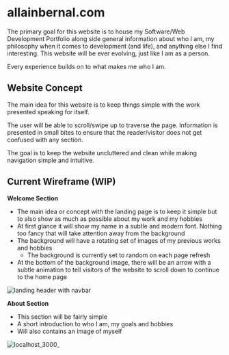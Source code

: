 # allainbernal.com

The primary goal for this website is to house my Software/Web Development Portfolio along side general information about who I am, my philosophy when it comes to development (and life), and anything else I find interesting. This website will be ever evolving, just like I am as a person. 

Every experience builds on to what makes me who I am.

## Website Concept

The main idea for this website is to keep things simple with the work presented speaking for itself. 

The user will be able to scroll/swipe up to traverse the page. Information is presented in small bites to ensure that the reader/visitor does not get confused with any section.

The goal is to keep the website uncluttered and clean while making navigation simple and intuitive.

## Current Wireframe (WIP)

**Welcome Section**
- The main idea or concept with the landing page is to keep it simple but to also show as much as possible about my work and my hobbies
- At first glance it will show my name in a subtle and modern font. Nothing too fancy that will take attention away from the background
- The background will have a rotating set of images of my previous works and hobbies
  - The background is currently set to random on each page refresh
- At the bottom of the background image, there will be an arrow with a subtle animation to tell visitors of the website to scroll down to continue to the home page

![landing header with navbar](https://user-images.githubusercontent.com/25943488/67040750-f83f2200-f0d8-11e9-86b5-6d7da9b90710.png)

**About Section**
- This section will be fairly simple
- A short introduction to who I am, my goals and hobbies
- Will also contains an image of myself

![localhost_3000_](https://user-images.githubusercontent.com/25943488/67332406-d0363100-f4d3-11e9-96c7-f78f8b177d6b.png)
